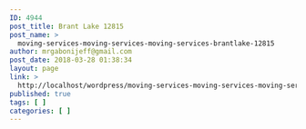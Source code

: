 ```yaml
---
ID: 4944
post_title: Brant Lake 12815
post_name: >
  moving-services-moving-services-moving-services-brantlake-12815
author: mrgabonijeff@gmail.com
post_date: 2018-03-28 01:38:34
layout: page
link: >
  http://localhost/wordpress/moving-services-moving-services-moving-services-brantlake-12815/
published: true
tags: [ ]
categories: [ ]
---
```

